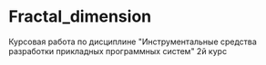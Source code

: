 # Fractal_dimension
Курсовая работа по дисциплине "Инструментальные средства разработки прикладных программных систем" 2й курс
